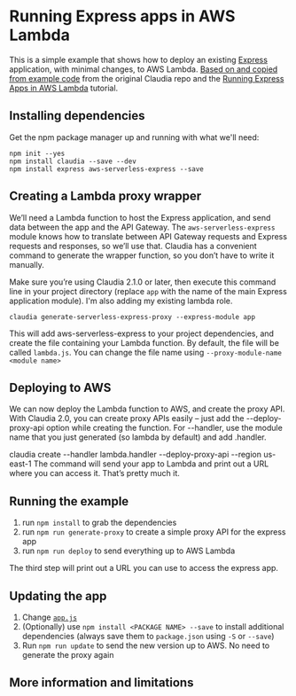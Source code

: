 # Running Express apps in AWS Lambda

This is a simple example that shows how to deploy an existing [Express](http://expressjs.com/) application, with minimal changes, to AWS Lambda. [Based on and copied from example code](https://github.com/claudiajs/example-projects/tree/master/express-app-lambda) from the original Claudia repo and the [Running Express Apps in AWS Lambda](https://claudiajs.com/tutorials/serverless-express.html) tutorial.

## Installing dependencies

Get the npm package manager up and running with what we'll need:

```
npm init --yes
npm install claudia --save --dev
npm install express aws-serverless-express --save
```

## Creating a Lambda proxy wrapper

We’ll need a Lambda function to host the Express application, and send data between the app and the API Gateway. The `aws-serverless-express` module knows how to translate between API Gateway requests and Express requests and responses, so we’ll use that. Claudia has a convenient command to generate the wrapper function, so you don’t have to write it manually.

Make sure you’re using Claudia 2.1.0 or later, then execute this command line in your project directory (replace `app` with the name of the main Express application module). I'm also adding my existing lambda role. 

`claudia generate-serverless-express-proxy --express-module app`

This will add aws-serverless-express to your project dependencies, and create the file containing your Lambda function. By default, the file will be called `lambda.js`. You can change the file name using `--proxy-module-name <module name>`

## Deploying to AWS

We can now deploy the Lambda function to AWS, and create the proxy API. With Claudia 2.0, you can create proxy APIs easily – just add the --deploy-proxy-api option while creating the function. For --handler, use the module name that you just generated (so lambda by default) and add .handler.

claudia create --handler lambda.handler --deploy-proxy-api --region us-east-1
The command will send your app to Lambda and print out a URL where you can access it. That’s pretty much it.

## Running the example

1. run `npm install` to grab the dependencies
2. run `npm run generate-proxy` to create a simple proxy API for the express app
3. run `npm run deploy` to send everything up to AWS Lambda

The third step will print out a URL you can use to access the express app.

## Updating the app

1. Change [`app.js`](app.js)
2. (Optionally) use `npm install <PACKAGE NAME> --save` to install additional dependencies (always save them to `package.json` using `-S` or `--save`)
3. Run `npm run update` to send the new version up to AWS. No need to generate the proxy again

## More information and limitations


